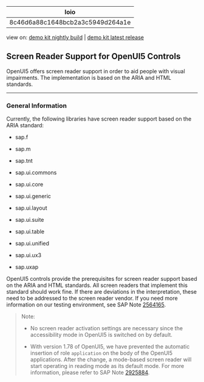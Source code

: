 <!-- copy8c46d6a88c1648bcb2a3c5949d264a1e -->

| loio |
| -----|
| 8c46d6a88c1648bcb2a3c5949d264a1e |

<div id="loio">

view on: [demo kit nightly build](https://openui5nightly.hana.ondemand.com/#/topic/8c46d6a88c1648bcb2a3c5949d264a1e) | [demo kit latest release](https://openui5.hana.ondemand.com/#/topic/8c46d6a88c1648bcb2a3c5949d264a1e)</div>

## Screen Reader Support for OpenUI5 Controls

OpenUI5 offers screen reader support in order to aid people with visual impairments. The implementation is based on the ARIA and HTML standards.

***

### General Information

Currently, the following libraries have screen reader support based on the ARIA standard:

-   sap.f

-   sap.m

-   sap.tnt

-   sap.ui.commons

-   sap.ui.core

-   sap.ui.generic

-   sap.ui.layout

-   sap.ui.suite

-   sap.ui.table

-   sap.ui.unified

-   sap.ui.ux3

-   sap.uxap


OpenUI5 controls provide the prerequisites for screen reader support based on the ARIA and HTML standards. All screen readers that implement this standard should work fine. If there are deviations in the interpretation, these need to be addressed to the screen reader vendor. If you need more information on our testing environment, see SAP Note [2564165](https://launchpad.support.sap.com/#/notes/2564165).

> Note:  
> -   No screen reader activation settings are necessary since the accessibility mode in OpenUI5 is switched on by default.
> 
> -   With version 1.78 of OpenUI5, we have prevented the automatic insertion of role `application` on the body of the OpenUI5 applications. After the change, a mode-based screen reader will start operating in reading mode as its default mode. For more information, please refer to SAP Note [2925884](https://launchpad.support.sap.com/#/notes/2925884).

